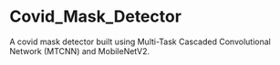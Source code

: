 # Covid_Mask_Detector
A covid mask detector built using Multi-Task Cascaded Convolutional Network (MTCNN) and MobileNetV2.
